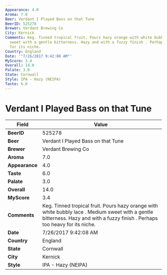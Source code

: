 ```yaml
---
Appearance: 4.0
Aroma: 7.0
Beer: Verdant I Played Bass on that Tune
BeerID: 525278
Brewer: Verdant Brewing Co
City: Kernick
Comments: Keg. Tinned tropical fruit. Pours hazy orange with white bubbly lace . Medium
  sweet with a gentle bitterness. Hazy and with a fuzzy finish . Perhaps too heavy
  for its niche.
Country: England
Date: '"7/26/2017 9:42:08 AM"'
MyScore: 3.4
Overall: 14.0
Palate: 3.0
State: Cornwall
Style: IPA - Hazy (NEIPA)
Taste: 6.0
---
```


# Verdant I Played Bass on that Tune

| Field         | Value |
|---------------|-------|
| **BeerID** | 525278 |
| **Beer** | Verdant I Played Bass on that Tune |
| **Brewer** | Verdant Brewing Co |
| **Aroma** | 7.0 |
| **Appearance** | 4.0 |
| **Taste** | 6.0 |
| **Palate** | 3.0 |
| **Overall** | 14.0 |
| **MyScore** | 3.4 |
| **Comments** | Keg. Tinned tropical fruit. Pours hazy orange with white bubbly lace . Medium sweet with a gentle bitterness. Hazy and with a fuzzy finish . Perhaps too heavy for its niche. |
| **Date** | 7/26/2017 9:42:08 AM |
| **Country** | England |
| **State** | Cornwall |
| **City** | Kernick |
| **Style** | IPA - Hazy (NEIPA) |
